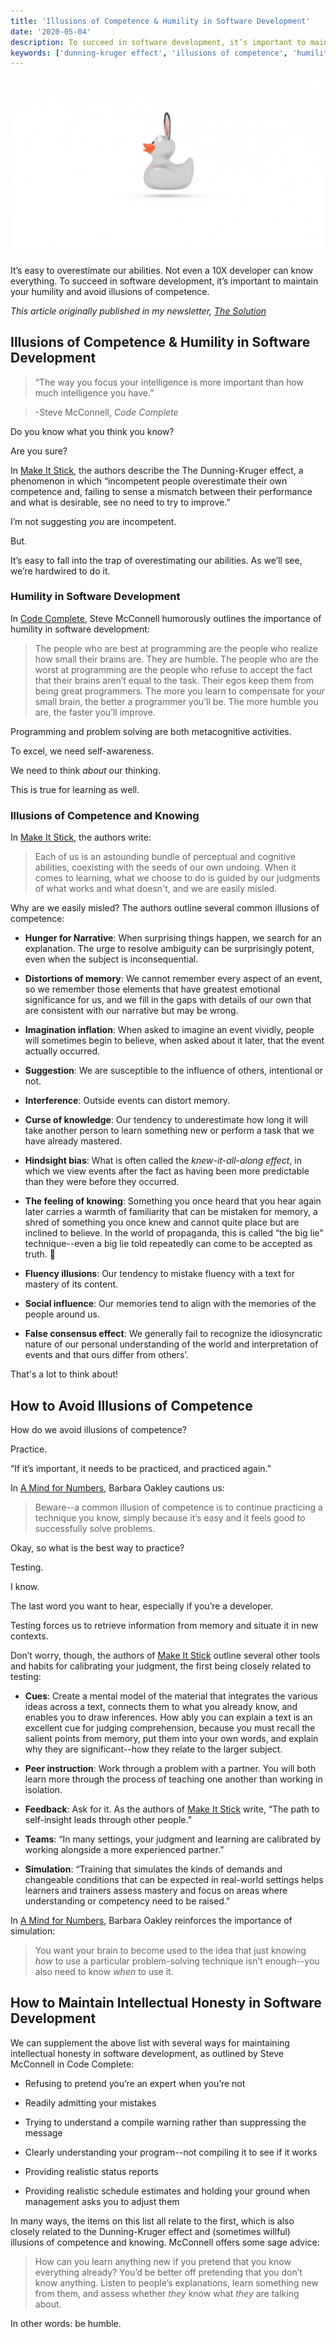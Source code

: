 ```yaml
---
title: 'Illusions of Competence & Humility in Software Development'
date: '2020-05-04'
description: To succeed in software development, it’s important to maintain your humility and avoid illusions of competence. 
keywords: ['dunning-kruger effect', 'illusions of competence', 'humility']
---
```



![](./jarednielsen-solution-illusions-humility.png)



It’s easy to overestimate our abilities. Not even a 10X developer can know everything. To succeed in software development, it’s important to maintain your humility and avoid illusions of competence. 

_This article originally published in my newsletter, [The Solution](https://mailchi.mp/7198cd4b4db8/the-solution-do-you-know-what-you-think-you-know)_


## Illusions of Competence & Humility in Software Development

> “The way you focus your intelligence is more important than how much intelligence you have.”

> -Steve McConnell, _Code Complete_

Do you know what you think you know? 

Are you sure? 

In [Make It Stick](https://amzn.to/2QTzklN), the authors describe the The Dunning-Kruger effect, a phenomenon in which “incompetent people overestimate their own competence and, failing to sense a mismatch between their performance and what is desirable, see no need to try to improve.”

I’m not suggesting _you_ are incompetent. 

But.

It’s easy to fall into the trap of overestimating our abilities. As we’ll see, we’re hardwired to do it. 


### Humility in Software Development

In [Code Complete](https://amzn.to/2JCCarc), Steve McConnell humorously outlines the importance of humility in software development: 

> The people who are best at programming are the people who realize how small their brains are. They are humble. The people who are the worst at programming are the people who refuse to accept the fact that their brains aren’t equal to the task. Their egos keep them from being great programmers. The more you learn to compensate for your small brain, the better a programmer you’ll be. The more humble you are, the faster you’ll improve. 

Programming and problem solving are both metacognitive activities. 

To excel, we need self-awareness.

We need to think _about_ our thinking. 

This is true for learning as well.


### Illusions of Competence and Knowing

In [Make It Stick](https://amzn.to/2QTzklN), the authors write: 

> Each of us is an astounding bundle of perceptual and cognitive abilities, coexisting with the seeds of our own undoing. When it comes to learning, what we choose to do is guided by our judgments of what works and what doesn't, and we are easily misled. 

Why are we easily misled? The authors outline several common illusions of competence: 

* **Hunger for Narrative**: When surprising things happen, we search for an explanation. The urge to resolve ambiguity can be surprisingly potent, even when the subject is inconsequential.  

* **Distortions of memory**: We cannot remember every aspect of an event, so we remember those elements that have greatest emotional significance for us, and we fill in the gaps with details of our own that are consistent with our narrative but may be wrong. 

* **Imagination inflation**: When asked to imagine an event vividly, people will sometimes begin to believe, when asked about it later, that the event actually occurred. 

* **Suggestion**: We are susceptible to the influence of others, intentional or not.

* **Interference**: Outside events can distort memory. 

* **Curse of knowledge**: Our tendency to underestimate how long it will take another person to learn something new or perform a task that we have already mastered. 

* **Hindsight bias**: What is often called the _knew-it-all-along effect_, in which we view events after the fact as having been more predictable than they were before they occurred. 

* **The feeling of knowing**: Something you once heard that you hear again later carries a warmth of familiarity that can be mistaken for memory, a shred of something you once knew and cannot quite place but are inclined to believe. In the world of propaganda, this is called “the big lie” technique--even a big lie told repeatedly can come to be accepted as truth. 🤔

* **Fluency illusions**: Our tendency to mistake fluency with a text for mastery of its content. 

* **Social influence**: Our memories tend to align with the memories of the people around us. 

* **False consensus effect**: We generally fail to recognize the idiosyncratic nature of our personal understanding of the world and interpretation of events and that ours differ from others’. 

That's a lot to think about!


## How to Avoid Illusions of Competence

How do we avoid illusions of competence?

Practice. 

“If it’s important, it needs to be practiced, and practiced again.”

In [A Mind for Numbers](https://amzn.to/2UWpClG), Barbara Oakley cautions us: 

> Beware--a common illusion of competence is to continue practicing a technique you know, simply because it’s easy and it feels good to successfully solve problems. 

Okay, so what is the best way to practice? 

Testing. 

I know.

The last word you want to hear, especially if you’re a developer. 

Testing forces us to retrieve information from memory and situate it in new contexts. 

Don’t worry, though, the authors of [Make It Stick](https://amzn.to/2QTzklN) outline several other tools and habits for calibrating your judgment, the first being closely related to testing: 

* **Cues**: Create a mental model of the material that integrates the various ideas across a text, connects them to what you already know, and enables you to draw inferences. How ably you can explain a text is an excellent cue for judging comprehension, because you must recall the salient points from memory, put them into your own words, and explain why they are significant--how they relate to the larger subject. 

* **Peer instruction**: Work through a problem with a partner. You will both learn more through the process of teaching one another than working in isolation. 

* **Feedback**: Ask for it. As the authors of [Make It Stick](https://amzn.to/2QTzklN) write, “The path to self-insight leads through other people.” 

* **Teams**: “In many settings, your judgment and learning are calibrated by working alongside a more experienced partner.”

* **Simulation**: “Training that simulates the kinds of demands and changeable conditions that can be expected in real-world settings helps learners and trainers assess mastery and focus on areas where understanding or competency need to be raised.”

In [A Mind for Numbers](https://amzn.to/2UWpClG), Barbara Oakley reinforces the importance of simulation:

> You want your brain to become used to the idea that just knowing _how_ to use a particular problem-solving technique isn’t enough--you also need to know _when_ to use it. 


## How to Maintain Intellectual Honesty in Software Development

We can supplement the above list with several ways for maintaining intellectual honesty in software development, as outlined by Steve McConnell in Code Complete: 

* Refusing to pretend you’re an expert when you’re not

* Readily admitting your mistakes

* Trying to understand a compile warning rather than suppressing the message

* Clearly understanding your program--not compiling it to see if it works

* Providing realistic status reports

* Providing realistic schedule estimates and holding your ground when management asks you to adjust them

In many ways, the items on this list all relate to the first, which is also closely related to the Dunning-Kruger effect and (sometimes willful) illusions of competence and knowing. McConnell offers some sage advice:

> How can you learn anything new if you pretend that you know everything already? You’d be better off pretending that you don’t know anything. Listen to people’s explanations, learn something new from them, and assess whether _they_ know what _they_ are talking about. 

In other words: be humble.

